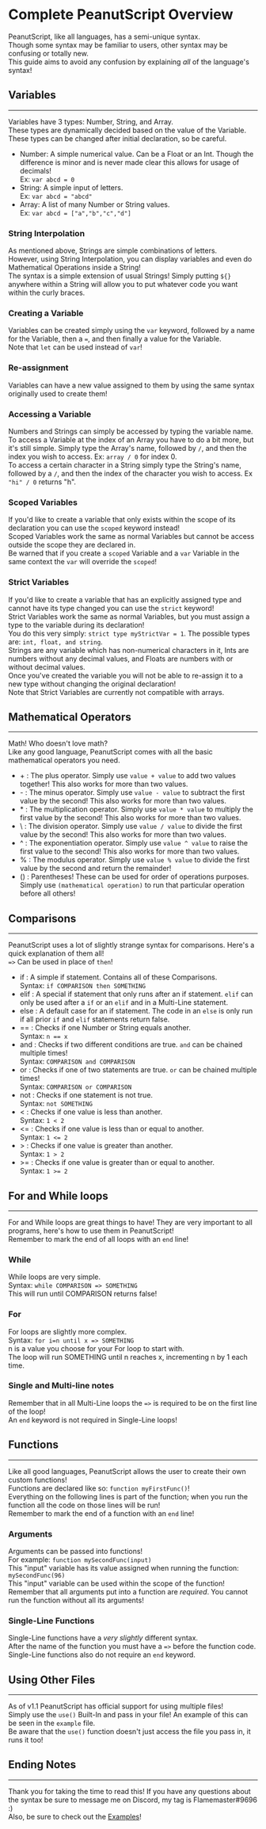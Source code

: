 # Complete PeanutScript Overview
PeanutScript, like all languages, has a semi-unique syntax.<br>
Though some syntax may be familiar to users, other syntax may be confusing or totally new.<br>
This guide aims to avoid any confusion by explaining *all* of the language's syntax!<br>
## Variables
____
Variables have 3 types: Number, String, and Array.<br>
These types are dynamically decided based on the value of the Variable. These types can be changed after initial declaration, so be careful.<br>
- Number: A simple numerical value. Can be a Float or an Int. Though the difference is minor and is never made clear this allows for usage of decimals!<br>Ex: `var abcd = 0`
- String: A simple input of letters.<br>Ex: `var abcd = "abcd"`
- Array: A list of many Number or String values.<br>Ex: `var abcd = ["a","b","c","d"]`<br>

### String Interpolation
As mentioned above, Strings are simple combinations of letters.<br>
However, using String Interpolation, you can display variables and even do Mathematical Operations inside a String!<br>
The syntax is a simple extension of usual Strings! Simply putting `${}` anywhere within a String will allow you to put whatever code you want within the curly braces.

### Creating a Variable
Variables can be created simply using the `var` keyword, followed by a name for the Variable, then a `=`, and then finally a value for the Variable.<br>
Note that `let` can be used instead of `var`!<br>
### Re-assignment 
Variables can have a new value assigned to them by using the same syntax originally used to create them!<br>
### Accessing a Variable
Numbers and Strings can simply be accessed by typing the variable name.<br>
To access a Variable at the index of an Array you have to do a bit more, but it's still simple. Simply type the Array's name, followed by `/`, and then the index you wish to access. Ex: `array / 0` for index 0.<br>
To access a certain character in a String simply type the String's name, followed by a `/`, and then the index of the character you wish to access. Ex `"hi" / 0` returns "h".<br> 
### Scoped Variables
If you'd like to create a variable that only exists within the scope of its declaration you can use the `scoped` keyword instead!<br>
Scoped Variables work the same as normal Variables but cannot be access outside the scope they are declared in.<br>
Be warned that if you create a `scoped` Variable and a `var` Variable in the same context the `var` will override the `scoped`!<br>
### Strict Variables
If you'd like to create a variable that has an explicitly assigned type and cannot have its type changed you can use the `strict` keyword!<br>
Strict Variables work the same as normal Variables, but you must assign a type to the variable during its declaration!<br>
You do this very simply: `strict type myStrictVar = 1`. The possible types are: `int, float, and string`.<br>
Strings are any variable which has non-numerical characters in it, Ints are numbers without any decimal values, and Floats are numbers with or without decimal values.<br>
Once you've created the variable you will not be able to re-assign it to a new type without changing the original declaration!<br>
Note that Strict Variables are currently not compatible with arrays.

## Mathematical Operators
___
Math! Who doesn't love math?<br>
Like any good language, PeanutScript comes with all the basic mathematical operators you need.
- \+ : The plus operator. Simply use `value + value` to add two values together! This also works for more than two values.
- \- : The minus operator. Simply use `value - value` to subtract the first value by the second! This also works for more than two values.
- \* : The multiplication operator. Simply use `value * value` to multiply the first value by the second! This also works for more than two values.
- \ : The division operator. Simply use `value / value` to divide the first value by the second! This also works for more than two values.
- ^ : The exponentiation operator. Simply use `value ^ value` to raise the first value to the second! This also works for more than two values.
- % : The modulus operator. Simply use `value % value` to divide the first value by the second and return the remainder!
- () : Parentheses! These can be used for order of operations purposes. Simply use `(mathematical operation)` to run that particular operation before all others!

## Comparisons
____
PeanutScript uses a lot of slightly strange syntax for comparisons. Here's a quick explanation of them all!<br>
`=>` Can be used in place of `then`!<br>
- if : A simple if statement. Contains all of these Comparisons.<br>Syntax: `if COMPARISON then SOMETHING`
- elif : A special if statement that only runs after an if statement. `elif` can only be used after a `if` or an `elif` and in a Multi-Line statement.
- else : A default case for an if statement. The code in an `else` is only run if all prior `if` and `elif` statements return false.
- == : Checks if one Number or String equals another.<br>Syntax: `n == x`
- and : Checks if two different conditions are true. `and` can be chained multiple times!<br>Syntax: `COMPARISON and COMPARISON`
- or : Checks if one of two statements are true. `or` can be chained multiple times!<br>Syntax: `COMPARISON or COMPARISON`
- not : Checks if one statement is not true.<br>Syntax: `not SOMETHING`
- < : Checks if one value is less than another.<br>Syntax: `1 < 2`
- <= : Checks if one value is less than or equal to another.<br>Syntax: `1 <= 2`
- \> : Checks if one value is greater than another.<br>Syntax: `1 > 2`
- \>= : Checks if one value is greater than or equal to another.<br>Syntax: `1 >= 2`

## For and While loops
____
For and While loops are great things to have! They are very important to all programs, here's how to use them in PeanutScript!<br>
Remember to mark the end of all loops with an `end` line!

### While
While loops are very simple. <br>
Syntax: `while COMPARISON => SOMETHING` <br>
This will run until COMPARISON returns false! <br>

### For
For loops are slightly more complex. <br>
Syntax: `for i=n until x => SOMETHING`<br>
n is a value you choose for your For loop to start with.<br>
The loop will run SOMETHING until n reaches x, incrementing n by 1 each time.<br>

### Single and Multi-line notes
Remember that in all Multi-Line loops the `=>` is required to be on the first line of the loop!<br>
An `end` keyword is not required in Single-Line loops!

## Functions
____
Like all good languages, PeanutScript allows the user to create their own custom functions!<br>
Functions are declared like so: `function myFirstFunc()`!<br>
Everything on the following lines is part of the function; when you run the function all the code on those lines will be run!<br>
Remember to mark the end of a function with an `end` line! <br>
### Arguments 
Arguments can be passed into functions! <br>
For example: `function mySecondFunc(input)`<br>
This "input" variable has its value assigned when running the function: `mySecondFunc(96)`<br>
This "input" variable can be used within the scope of the function!<br>
Remember that all arguments put into a function are *required*. You cannot run the function without all its arguments!<br>
### Single-Line Functions
Single-Line functions have a *very slightly* different syntax.<br>
After the name of the function you must have a `=>` before the function code.<br>
Single-Line functions also do not require an `end` keyword.<br>

## Using Other Files
____
As of v1.1 PeanutScript has official support for using multiple files!<br>
Simply use the `use()` Built-In and pass in your file! An example of this can be seen in the `example` file.<br>
Be aware that the `use()` function doesn't just access the file you pass in, it runs it too!<br>

## Ending Notes
____
Thank you for taking the time to read this! If you have any questions about the syntax be sure to message me on Discord, my tag is Flamemaster#9696 :)<br>
Also, be sure to check out the [Examples](EXAMPLES.md)!
